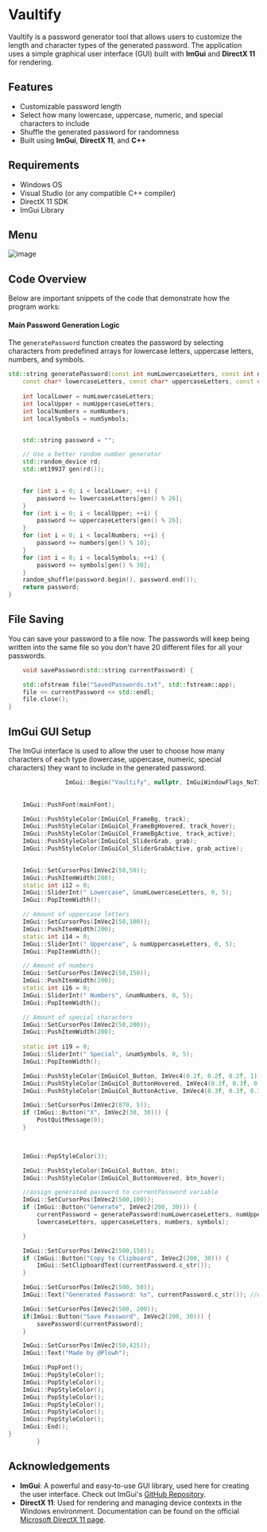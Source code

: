 # Vaultify

Vaultify is a password generator tool that allows users to customize the length and character types of the generated password. The application uses a simple graphical user interface (GUI) built with **ImGui** and **DirectX 11** for rendering.

## Features
- Customizable password length
- Select how many lowercase, uppercase, numeric, and special characters to include
- Shuffle the generated password for randomness
- Built using **ImGui**, **DirectX 11**, and **C++**

## Requirements
- Windows OS
- Visual Studio (or any compatible C++ compiler)
- DirectX 11 SDK
- ImGui Library
  
## Menu 

![image](https://github.com/user-attachments/assets/a4be16ed-c530-4b2a-8560-9f8edc001c0e)

## Code Overview

Below are important snippets of the code that demonstrate how the program works:

#### Main Password Generation Logic
The `generatePassword` function creates the password by selecting characters from predefined arrays for lowercase letters, uppercase letters, numbers, and symbols.

```cpp
std::string generatePassword(const int numLowercaseLetters, const int numUppercaseLetters, const int numNumbers, const int numSymbols, 
    const char* lowercaseLetters, const char* uppercaseLetters, const char* numbers, const char* symbols) {
    
    int localLower = numLowercaseLetters;
    int localUpper = numUppercaseLetters;
    int localNumbers = numNumbers;
    int localSymbols = numSymbols;


    std::string password = "";

    // Use a better random number generator
    std::random_device rd;
    std::mt19937 gen(rd());

    
    for (int i = 0; i < localLower; ++i) {
        password += lowercaseLetters[gen() % 26];
    }
    for (int i = 0; i < localUpper; ++i) {
        password += uppercaseLetters[gen() % 26];
    }
    for (int i = 0; i < localNumbers; ++i) {
        password += numbers[gen() % 10];
    }
    for (int i = 0; i < localSymbols; ++i) {
        password += symbols[gen() % 30];
    }
    random_shuffle(password.begin(), password.end());
    return password;
}
```
## File Saving

You can save your password to a file now. The passwords will keep being written into the same file so you don't have 20 different files for all your passwords.
```cpp
	void savePassword(std::string currentPassword) {

    std::ofstream file("SavedPasswords.txt", std::fstream::app);
    file << currentPassword << std::endl;
    file.close();
}
```

## ImGui GUI Setup
The ImGui interface is used to allow the user to choose how many characters of each type (lowercase, uppercase, numeric, special characters) they want to include in the generated password.
```cpp
                ImGui::Begin("Vaultify", nullptr, ImGuiWindowFlags_NoTitleBar | ImGuiWindowFlags_NoResize | ImGuiWindowFlags_NoScrollbar);     //ImGuiWindowFlags_NoTitleBar  - removes native imgui titlebar
    
    
    ImGui::PushFont(mainFont);

    ImGui::PushStyleColor(ImGuiCol_FrameBg, track);        
    ImGui::PushStyleColor(ImGuiCol_FrameBgHovered, track_hover);  
    ImGui::PushStyleColor(ImGuiCol_FrameBgActive, track_active); 
    ImGui::PushStyleColor(ImGuiCol_SliderGrab, grab);         
    ImGui::PushStyleColor(ImGuiCol_SliderGrabActive, grab_active);

   
    ImGui::SetCursorPos(ImVec2(50,50));
    ImGui::PushItemWidth(200);
    static int i12 = 0;
    ImGui::SliderInt(" Lowercase", &numLowercaseLetters, 0, 5);
    ImGui::PopItemWidth();

	// Amount of uppercase letters
    ImGui::SetCursorPos(ImVec2(50,100));
    ImGui::PushItemWidth(200);
    static int i14 = 0;
	ImGui::SliderInt(" Uppercase", & numUppercaseLetters, 0, 5);
    ImGui::PopItemWidth();

	// Amount of numbers
    ImGui::SetCursorPos(ImVec2(50,150));
    ImGui::PushItemWidth(200);
    static int i16 = 0;
	ImGui::SliderInt(" Numbers", &numNumbers, 0, 5);
    ImGui::PopItemWidth();

	// Amount of special characters
    ImGui::SetCursorPos(ImVec2(50,200));
    ImGui::PushItemWidth(200);
    
    static int i19 = 0;
	ImGui::SliderInt(" Special", &numSymbols, 0, 5);
    ImGui::PopItemWidth();

    ImGui::PushStyleColor(ImGuiCol_Button, ImVec4(0.2f, 0.2f, 0.2f, 1));
    ImGui::PushStyleColor(ImGuiCol_ButtonHovered, ImVec4(0.3f, 0.3f, 0.3f, 1));
    ImGui::PushStyleColor(ImGuiCol_ButtonActive, ImVec4(0.3f, 0.3f, 0.3f, 1));

    ImGui::SetCursorPos(ImVec2(870, 5));
    if (ImGui::Button("X", ImVec2(30, 30))) {
        PostQuitMessage(0); 
    }

   

    ImGui::PopStyleColor(3);

    ImGui::PushStyleColor(ImGuiCol_Button, btn);
    ImGui::PushStyleColor(ImGuiCol_ButtonHovered, btn_hover);

    //assign generated password to currentPassword variable
    ImGui::SetCursorPos(ImVec2(500,100));
    if (ImGui::Button("Generate", ImVec2(200, 30))) {
		currentPassword = generatePassword(numLowercaseLetters, numUppercaseLetters, numNumbers, numSymbols, 
        lowercaseLetters, uppercaseLetters, numbers, symbols);

    }

    ImGui::SetCursorPos(ImVec2(500,150));
    if (ImGui::Button("Copy to Clipboard", ImVec2(200, 30))) {
        ImGui::SetClipboardText(currentPassword.c_str());
    }

    ImGui::SetCursorPos(ImVec2(500, 50));
    ImGui::Text("Generated Password: %s", currentPassword.c_str()); //display generated password once button is clicked

    ImGui::SetCursorPos(ImVec2(500, 200));
    if(ImGui::Button("Save Password", ImVec2(200, 30))) {
        savePassword(currentPassword);
    }

    ImGui::SetCursorPos(ImVec2(50,425));
    ImGui::Text("Made by @Plowh");

    ImGui::PopFont();
    ImGui::PopStyleColor();
    ImGui::PopStyleColor();
    ImGui::PopStyleColor();
    ImGui::PopStyleColor();
    ImGui::PopStyleColor();
    ImGui::PopStyleColor();
    ImGui::PopStyleColor();
    ImGui::End();
}
        }
```
## Acknowledgements

- **ImGui**: A powerful and easy-to-use GUI library, used here for creating the user interface. Check out ImGui's [GitHub Repository](https://github.com/ocornut/imgui).
- **DirectX 11**: Used for rendering and managing device contexts in the Windows environment. Documentation can be found on the official [Microsoft DirectX 11 page](https://learn.microsoft.com/en-us/windows/win32/direct3d11/direct3d-11-graphics).
